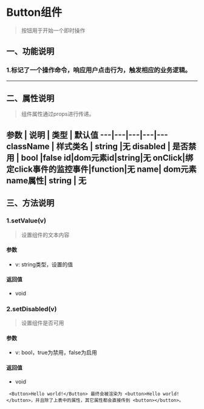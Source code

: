 # Button组件
> 按钮用于开始一个即时操作
## 一、功能说明
### 1.标记了一个操作命令，响应用户点击行为，触发相应的业务逻辑。

---

## 二、属性说明
> 组件属性通过props进行传递。

参数 | 说明 | 类型 | 默认值
---|---|---|---|---
className | 样式类名 | string |无
disabled | 是否禁用 | bool |false
id|dom元素id|string|无
onClick|绑定click事件的监控事件|function|无
name| dom元素name属性| string | 无
---

## 三、方法说明
### 1.setValue(v)
> 设置组件的文本内容

#### 参数
- v: string类型，设置的值

#### 返回值
- void


### 2.setDisabled(v)
> 设置组件是否可用

#### 参数
- v: bool，true为禁用，false为启用

#### 返回值
- void


` <Button>Hello world!</Button> 最终会被渲染为 <button>Hello world!</button>，并且除了上表中的属性，其它属性都会直接传到 <button></button>。`